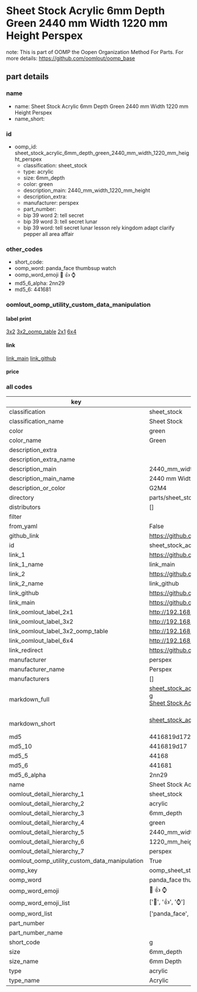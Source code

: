 # Sheet Stock Acrylic 6mm Depth Green 2440 mm Width 1220 mm Height Perspex  

note: This is part of OOMP the Oopen Organization Method For Parts. For more details: https://github.com/oomlout/oomp_base

##  part details
  







### name
* name: Sheet Stock Acrylic 6mm Depth Green 2440 mm Width 1220 mm Height Perspex
* name_short: 
### id
* oomp_id: sheet_stock_acrylic_6mm_depth_green_2440_mm_width_1220_mm_height_perspex
  * classification: sheet_stock
  * type: acrylic
  * size: 6mm_depth
  * color: green
  * description_main: 2440_mm_width_1220_mm_height
  * description_extra: 
  * manufacturer: perspex
  * part_number: 
  * bip 39 word 2: tell secret
  * bip 39 word 3: tell secret lunar
  * bip 39 word: tell secret lunar lesson rely kingdom adapt clarify pepper all area affair

### other_codes
* short_code: 
* oomp_word: panda_face thumbsup watch
* oomp_word_emoji :panda_face: :thumbsup: :watch:
* md5_6_alpha: 2nn29
* md5_6: 441681






### oomlout_oomp_utility_custom_data_manipulation
#### label print
[3x2](http://192.168.1.245:1112/?label=oomp%202nn29)
[3x2_oomp_table](http://192.168.1.108:1112/?label=oomp%202nn29)
[2x1](http://192.168.1.242:1112/?label=oomp%202nn29)
[6x4](http://192.168.1.55:1112/?label=oomp%202nn29)    

#### link

[link_main](https://github.com/oomlout/oomlout_oomp_version_1_messy/tree/main/parts/sheet_stock_acrylic_6mm_depth_green_2440_mm_width_1220_mm_height_perspex) [link_github](https://github.com/oomlout/oomlout_oomp_version_1_messy/tree/main/parts/sheet_stock_acrylic_6mm_depth_green_2440_mm_width_1220_mm_height_perspex)                             

#### price







### all codes 
| key | value |  
| --- | --- |  
| classification | sheet_stock |  
| classification_name | Sheet Stock |  
| color | green |  
| color_name | Green |  
| description_extra |  |  
| description_extra_name |  |  
| description_main | 2440_mm_width_1220_mm_height |  
| description_main_name | 2440 mm Width 1220 mm Height |  
| description_or_color | G2M4 |  
| directory | parts/sheet_stock_acrylic_6mm_depth_green_2440_mm_width_1220_mm_height_perspex |  
| distributors | [] |  
| filter |  |  
| from_yaml | False |  
| github_link | https://github.com/oomlout/oomlout_oomp_part_src/tree/main/parts/sheet_stock_acrylic_6mm_depth_green_2440_mm_width_1220_mm_height_perspex |  
| id | sheet_stock_acrylic_6mm_depth_green_2440_mm_width_1220_mm_height_perspex |  
| link_1 | https://github.com/oomlout/oomlout_oomp_version_1_messy/tree/main/parts/sheet_stock_acrylic_6mm_depth_green_2440_mm_width_1220_mm_height_perspex |  
| link_1_name | link_main |  
| link_2 | https://github.com/oomlout/oomlout_oomp_version_1_messy/tree/main/parts/sheet_stock_acrylic_6mm_depth_green_2440_mm_width_1220_mm_height_perspex |  
| link_2_name | link_github |  
| link_github | https://github.com/oomlout/oomlout_oomp_version_1_messy/tree/main/parts/sheet_stock_acrylic_6mm_depth_green_2440_mm_width_1220_mm_height_perspex |  
| link_main | https://github.com/oomlout/oomlout_oomp_version_1_messy/tree/main/parts/sheet_stock_acrylic_6mm_depth_green_2440_mm_width_1220_mm_height_perspex |  
| link_oomlout_label_2x1 | http://192.168.1.242:1112/?label=oomp%202nn29 |  
| link_oomlout_label_3x2 | http://192.168.1.245:1112/?label=oomp%202nn29 |  
| link_oomlout_label_3x2_oomp_table | http://192.168.1.108:1112/?label=oomp%202nn29 |  
| link_oomlout_label_6x4 | http://192.168.1.55:1112/?label=oomp%202nn29 |  
| link_redirect | https://github.com/oomlout/oomlout_oomp_version_1_messy/tree/main/parts/sheet_stock_acrylic_6mm_depth_green_2440_mm_width_1220_mm_height_perspex |  
| manufacturer | perspex |  
| manufacturer_name | Perspex |  
| manufacturers | [] |  
| markdown_full | [sheet_stock_acrylic_6mm_depth_green_2440_mm_width_1220_mm_height_perspex](none)<br>[g](none)<br>[Sheet Stock Acrylic 6Mm Depth Green 2440 Mm Width 1220 Mm Height Perspex](none)<br><br> |  
| markdown_short | [sheet_stock_acrylic_6mm_depth_green_2440_mm_width_1220_mm_height_perspex](none)<br><br> |  
| md5 | 4416819d1729e061eadab8070a30a6f6 |  
| md5_10 | 4416819d17 |  
| md5_5 | 44168 |  
| md5_6 | 441681 |  
| md5_6_alpha | 2nn29 |  
| name | Sheet Stock Acrylic 6mm Depth Green 2440 mm Width 1220 mm Height Perspex |  
| oomlout_detail_hierarchy_1 | sheet_stock |  
| oomlout_detail_hierarchy_2 | acrylic |  
| oomlout_detail_hierarchy_3 | 6mm_depth |  
| oomlout_detail_hierarchy_4 | green |  
| oomlout_detail_hierarchy_5 | 2440_mm_width |  
| oomlout_detail_hierarchy_6 | 1220_mm_height |  
| oomlout_detail_hierarchy_7 | perspex |  
| oomlout_oomp_utility_custom_data_manipulation | True |  
| oomp_key | oomp_sheet_stock_acrylic_6mm_depth_green_2440_mm_width_1220_mm_height_perspex |  
| oomp_word | panda_face thumbsup watch |  
| oomp_word_emoji | :panda_face: :thumbsup: :watch: |  
| oomp_word_emoji_list | [':panda_face:', ':thumbsup:', ':watch:'] |  
| oomp_word_list | ['panda_face', 'thumbsup', 'watch'] |  
| part_number |  |  
| part_number_name |  |  
| short_code | g |  
| size | 6mm_depth |  
| size_name | 6mm Depth |  
| type | acrylic |  
| type_name | Acrylic |  
